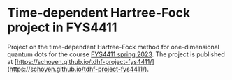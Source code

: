 # Time-dependent Hartree-Fock project in FYS4411

Project on the time-dependent Hartree-Fock method for one-dimensional quantum dots for the course [FYS4411 spring 2023](https://www.uio.no/studier/emner/matnat/fys/FYS4411/v23/).
The project is published at [https://schoyen.github.io/tdhf-project-fys4411/](https://schoyen.github.io/tdhf-project-fys4411/).
